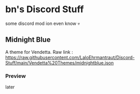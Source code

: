 # bn's Discord Stuff
some discord mod ion even know 💀

## Midnight Blue
A theme for Vendetta. Raw link : https://raw.githubusercontent.com/LaloEhrmantraut/Discord-Stuff/main/Vendetta%20Themes/midnightblue.json

### Preview
later
